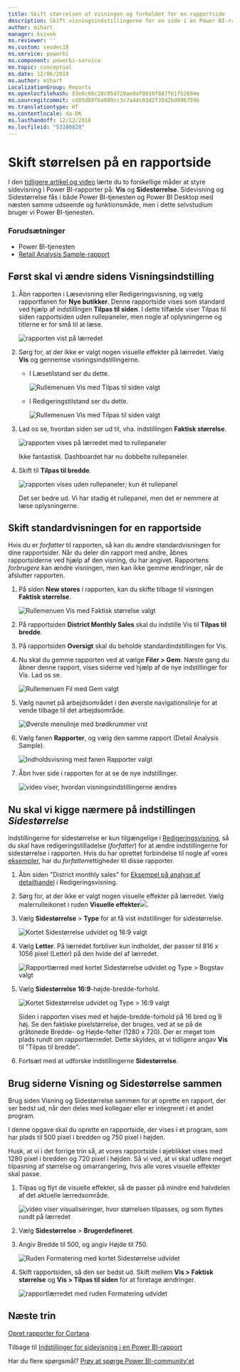 ```yaml
---
title: Skift størrelsen af visningen og forholdet for en rapportside
description: Skift visningsindstillingerne for en side i en Power BI-rapport
author: mihart
manager: kvivek
ms.reviewer: ''
ms.custom: seodec18
ms.service: powerbi
ms.component: powerbi-service
ms.topic: conceptual
ms.date: 12/06/2018
ms.author: mihart
LocalizationGroup: Reports
ms.openlocfilehash: 93e6c66c28c95d729ae0af0910f887f61f52694e
ms.sourcegitcommit: cd85d88fba0d9cc3c7a4dc03d2f35d2bd096759b
ms.translationtype: HT
ms.contentlocale: da-DK
ms.lasthandoff: 12/12/2018
ms.locfileid: "53280828"
---
```

# <a name="change-the-size-of-a-report-page"></a>Skift størrelsen på en rapportside
I den [tidligere artikel og video](../power-bi-report-display-settings.md) lærte du to forskellige måder at styre sidevisning i Power BI-rapporter på: **Vis** og **Sidestørrelse**. Sidevisning og Sidestørrelse fås i både Power BI-tjenesten og Power BI Desktop med næsten samme udseende og funktionsmåde, men i dette selvstudium bruger vi Power BI-tjenesten.

### <a name="prerequisites"></a>Forudsætninger
- Power BI-tjenesten   
- [Retail Analysis Sample-rapport](../sample-retail-analysis.md)

## <a name="first-lets-change-the-page-view-setting"></a>Først skal vi ændre sidens Visningsindstilling

1. Åbn rapporten i Læsevisning eller Redigeringsvisning, og vælg rapportfanen for **Nye butikker**. Denne rapportside vises som standard ved hjælp af indstillingen **Tilpas til siden**.  I dette tilfælde viser Tilpas til siden rapportsiden uden rullepaneler, men nogle af oplysningerne og titlerne er for små til at læse.

   ![rapporten vist på lærredet](media/end-user-report-view/pbi_fit_to_page.png)
2. Sørg for, at der ikke er valgt nogen visuelle effekter på lærredet. Vælg **Vis** og gennemse visningsindstillingerne.

   * I Læsetilstand ser du dette.

     ![Rullemenuen Vis med Tilpas til siden valgt](media/end-user-report-view/power-bi-page-view-menu-new.png)
   * I Redigeringstilstand ser du dette.

     ![Rullemenuen Vis med Tilpas til siden valgt](media/end-user-report-view/power-bi-view-editing-view.png)

3. Lad os se, hvordan siden ser ud til, vha. indstillingen **Faktisk størrelse**.

   ![rapporten vises på lærredet med to rullepaneler](media/end-user-report-view/power-bi-actal-size2.png)

   Ikke fantastisk. Dashboardet har nu dobbelte rullepaneler.
4. Skift til **Tilpas til bredde**.

   ![rapporten vises uden rullepaneler; kun ét rullepanel](media/end-user-report-view/pbi_fit_to_width.png)

   Det ser bedre ud. Vi har stadig ét rullepanel, men det er nemmere at læse oplysningerne.

## <a name="change-the-default-view-for-a-report-page"></a>Skift standardvisningen for en rapportside
Hvis du er *forfatter* til rapporten, så kan du ændre standardvisningen for dine rapportsider. Når du deler din rapport med andre, åbnes rapportsiderne ved hjælp af den visning, du har angivet. Rapportens *forbrugere* kan ændre visningen, men kan ikke gemme ændringer, når de afslutter rapporten.

1. På siden **New stores** i rapporten, kan du skifte tilbage til visningen **Faktisk størrelse**.

   ![Rullemenuen Vis med Faktisk størrelse valgt](media/end-user-report-view/power-bi-actual-size.png)

2. På rapportsiden **District Monthly Sales** skal du indstille Vis til **Tilpas til bredde**.

3. På rapportsiden **Oversigt** skal du beholde standardindstillingen for Vis.

4. Nu skal du gemme rapporten ved at vælge **Filer > Gem**. Næste gang du åbner denne rapport, vises siderne ved hjælp af de nye indstillinger for Vis. Lad os se.

   ![Rullemenuen Fil med Gem valgt](media/end-user-report-view/power-bi-save.png)
3. Vælg navnet på arbejdsområdet i den øverste navigationslinje for at vende tilbage til det arbejdsområde.  

   ![Øverste menulinje med brødkrummer vist](media/end-user-report-view/power-bi-my-workspace.png)
4. Vælg fanen **Rapporter**, og vælg den samme rapport (Detail Analysis Sample).

    ![Indholdsvisning med fanen Rapporter valgt](media/end-user-report-view/power-bi-new-report2.png)
5. Åbn hver side i rapporten for at se de nye indstillinger.

   ![video viser, hvordan visningsindstillingerne ændres](media/end-user-report-view/power-bi-page-view.gif)

## <a name="now-lets-explore-the-page-size-setting"></a>Nu skal vi kigge nærmere på indstillingen *Sidestørrelse*
Indstillingerne for sidestørrelse er kun tilgængelige i [Redigeringsvisning](../service-interact-with-a-report-in-editing-view.md), så du skal have redigeringstilladelse (*forfatter*) for at ændre indstillingerne for sidestørrelse i rapporten. Hvis du har oprettet forbindelse til nogle af vores [eksempler](../sample-datasets.md), har du *forfatter*rettigheder til disse rapporter.

1. Åbn siden "District monthly sales" for [Eksempel på analyse af detailhandel](../sample-retail-analysis.md) i Redigeringsvisning.
2. Sørg for, at der ikke er valgt nogen visuelle effekter på lærredet.  Vælg malerrulleikonet i ruden **Visuelle effekter**![](media/end-user-report-view/power-bi-paintroller.png).
3. Vælg **Sidestørrelse** &gt; **Type** for at få vist indstillinger for sidestørrelse.

   ![Kortet Sidestørrelse udvidet og 16:9 valgt](media/end-user-report-view/power-bi-page-size-menu-new.png)
4. Vælg **Letter**.  På lærredet forbliver kun indholdet, der passer til 816 x 1056 pixel (Letter) på den hvide del af lærredet.

   ![Rapportlærred med kortet Sidestørrelse udvidet og Type > Bogstav valgt](media/end-user-report-view/power-bi-letter-new.png)
5. Vælg **Sidestørrelse** **16:9**-højde-bredde-forhold.

   ![Kortet Sidestørrelse udvidet og Type > 16:9 valgt](media/end-user-report-view/power-bi-16-to-9-new.png)

   Siden i rapporten vises med et højde-bredde-forhold på 16 bred og 9 høj. Se den faktiske pixelstørrelse, der bruges, ved at se på de gråtonede Bredde- og Højde-felter (1280 x 720). Der er meget tom plads rundt om rapportlærredet. Dette skyldes, at vi tidligere angav **Vis** til "Tilpas til bredde".
7. Fortsæt med at udforske indstillingerne **Sidestørrelse**.

## <a name="use-page-view-and-page-size-together"></a>Brug siderne Visning og Sidestørrelse sammen
Brug siden Visning og Sidestørrelse sammen for at oprette en rapport, der ser bedst ud, når den deles med kollegaer eller er integreret i et andet program.

I denne opgave skal du oprette en rapportside, der vises i et program, som har plads til 500 pixel i bredden og 750 pixel i højden.

Husk, at vi i det forrige trin så, at vores rapportside i øjeblikket vises med 1280 pixel i bredden og 720 pixel i højden. Så vi ved, at vi skal udføre meget tilpasning af størrelse og omarrangering, hvis alle vores visuelle effekter skal passe.

1. Tilpas og flyt de visuelle effekter, så de passer på mindre end halvdelen af det aktuelle lærredsområde.

    ![video viser visualiseringer, hvor størrelsen tilpasses, og som flyttes rundt på lærredet](media/end-user-report-view/power-bi-custom-view.gif)
2. Vælg **Sidestørrelse** &gt; **Brugerdefineret**.
3. Angiv Bredde til 500, og angiv Højde til 750.

    ![Ruden Formatering med kortet Sidestørrelse udvidet](media/end-user-report-view/power-bi-custom-new.png)
4. Skift rapportsiden, så den ser bedst ud. Skift mellem **Vis > Faktisk størrelse** og **Vis > Tilpas til siden** for at foretage ændringer.

    ![rapportlærredet med ruden Formatering udvidet](media/end-user-report-view/power-bi-final-new.png)

## <a name="next-steps"></a>Næste trin
[Opret rapporter for Cortana](../service-cortana-answer-cards.md)

Tilbage til [Indstillinger for sidevisning i en Power BI-rapport](../power-bi-report-display-settings.md)

Har du flere spørgsmål? [Prøv at spørge Power BI-community'et](http://community.powerbi.com/)
